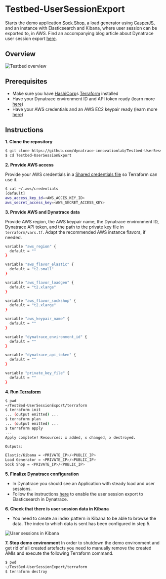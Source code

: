 # Testbed-UserSessionExport
Starts the demo application [Sock Shop](https://microservices-demo.github.io/), a load generator using [CasperJS](http://casperjs.org), and an instance with Elasticsearch and Kibana, where user session can be exported to, in AWS. Find an accompanying blog article about Dynatrace user session export [here][1].

## Overview

![Testbed overview](https://github.com/dynatrace-innovationlab/Testbed-UserSessionExport/raw/master/overview.png)

## Prerequisites
* Make sure you have [HashiCorp](http://www.hashicorp.com)s [Terraform](http://www.terraform.io) installed
* Have your Dynatrace environment ID and API token ready (learn more [here](https://www.dynatrace.com/support/help/get-started/introduction/why-do-i-need-an-access-token-and-an-environment-id/?_ga=2.98498396.219005478.1522220422-2076053113.1510299770))
* Have your AWS credentials and an AWS EC2 keypair ready (learn more [here](https://docs.aws.amazon.com/general/latest/gr/aws-sec-cred-types.html#access-keys-and-secret-access-keys))

## Instructions
**1. Clone the repository**

```sh
$ git clone https://github.com/dynatrace-innovationlab/Testbed-UserSessionExport
$ cd Testbed-UserSessionExport
```

**2. Provide AWS access**

Provide your AWS credentials in a [Shared credentials file](https://www.terraform.io/docs/providers/aws/index.html#shared-credentials-file) so Terraform can use it.

```sh
$ cat ~/.aws/credentials
[default]
aws_access_key_id=<AWS_ACCES_KEY_ID>
aws_secret_access_key=<AWS_SECRET_ACCESS_KEY>
```

**3. Provide AWS and Dynatrace data**

Provide AWS region, the AWS keypair name, the Dynatrace environment ID, Dynatrace API token, and the path to the private key file in `terraform/vars.tf`. Adapt the recommended AWS instance flavors, if needed.

```sh
variable "aws_region" {
  default = ""
}

variable "aws_flavor_elastic" {
  default = "t2.small"
}

variable "aws_flavor_loadgen" {
  default = "t2.xlarge"
}

variable "aws_flavor_sockshop" {
  default = "t2.xlarge"
}

variable "aws_keypair_name" {
  default = ""
}

variable "dynatrace_environment_id" {
  default = ""
}

variable "dynatrace_api_token" {
  default = ""
}

variable "private_key_file" {
  default = ""
}
```

**4. Run [Terraform](http://www.terraform.io)**

```sh
$ pwd
~/TestBed-UserSessionExport/terraform
$ terraform init
... (output emitted) ...
$ terraform plan
... (output emitted) ...
$ terraform apply
...
Apply complete! Resources: x added, x changed, x destroyed.

Outputs:

Elastic/Kibana = <PRIVATE_IP>/<PUBLIC_IP>
Load Generator = <PRIVATE_IP>/<PUBLIC_IP>
Sock Shop = <PRIVATE_IP>/<PUBLIC_IP>
```

**5. Finalize Dynatrace configuration**

* In Dynatrace you should see an Application with steady load and user sessions.
* Follow the instructions [here][1] to enable the user session export to Elasticsearch in Dynatrace.

**6. Check that there is user session data in Kibana**

* You need to create an index pattern in Kibana to be able to browse the data. The index to which data is sent has been configured in step 5.

![User sessions in Kibana](https://github.com/dynatrace-innovationlab/Testbed-UserSessionExport/raw/master/kibanaUserSessions.png)

**7. Stop demo environment**
In order to shutdown the demo environment and get rid of all created artefacts you need to manually remove the created AMIs and execute the following Terraform command.

```sh
$ pwd
~/TestBed-UserSessionExport/terraform
$ terraform destroy
```

[1]: https://www.dynatrace.com/news/blog/export-dynatrace-user-session-data-use-3rd-party-systems/
